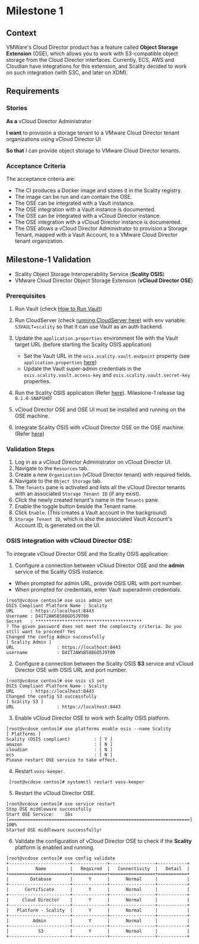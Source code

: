 # Milestone 1

## Context

VMWare's Cloud Director product has a feature called **Object Storage
Extension** (OSE), which allows you to work with S3-compatible object storage
from the Cloud Director interfaces. Currently, ECS, AWS and Cloudian have
integrations for this extension, and Scality decided to work on such integration
(with S3C, and later on XDM).

## Requirements

### Stories

**As a** vCloud Director Administrator

**I want** to provision a storage tenant to a VMware Cloud Director tenant
organizations using vCloud Director UI

**So that** I can provide object storage to VMware Cloud Director tenants.

### Acceptance Criteria

The acceptance criteria are:

- The CI produces a Docker image and stores it in the Scality registry.
- The image can be run and can contain the OSE.
- The OSE can be integrated with a Vault instance.
- The OSE integration with a Vault instance is documented.
- The OSE can be integrated with a vCloud Director instance.
- The OSE integration with a vCloud Director instance is documented.
- The OSE allows a vCloud Director Administrator to provision a
  Storage Tenant, mapped with a Vault Account, to a VMware Cloud Director
  tenant organization.

## Milestone-1 Validation

* Scality Object Storage Interoperability Service (**Scality OSIS**)
* VMware Cloud Director Object Storage Extension (**vCloud Director OSE**)

### Prerequisites

1. Run Vault (check [How to Run Vault](https://github.com/scality/Vault/blob/development/7.10/TESTING.md#how-to-run-1))

1. Run CloudServer (check [running CloudServer here](https://github.com/scality/cloudserver/tree/development/7.10#installation)) with env variable: `S3VAULT=scality` so that it can use Vault as an auth backend.

1. Update the `application.properties` environment file with the Vault target URL (before starting the Scality OSIS application)
    * Set the Vault URL in the `osis.scality.vault.endpoint` property (see `application.properties` [here](../src/main/resources/application.properties))
    * Update the Vault super-admin credentials in the `osis.scality.vault.access-key` and `osis.scality.vault.secret-key` properties.

1. Run the Scality OSIS application (Refer [here](../README.md#running-the-application)). Milestone-1 release tag `0.1.0-SNAPSHOT`

1. vCloud Director OSE and OSE UI must be installed and running on the OSE machine.

1. Integrate Scality OSIS with vCloud Director OSE on the OSE machine. (Refer [here](#OSIS-integration-with-vCloud-Director-OSE))

### Validation Steps

1. Log in as a vCloud Director Administrator on vCloud Director UI.
1. Navigate to the `Resources` tab.
1. Create a new `Organization` (vCloud Director tenant) with required fields.
1. Navigate to the `Object Storage` tab.
1. The `Tenants` pane is activated and lists all the vCloud Director tenants with an associated `Storage Tenant ID` (if any exist).
1. Click the newly created tenant's name in the `Tenants` pane.
1. Enable the toggle button beside the Tenant name.
1. Click `Enable`. (This creates a Vault account in the background)
1. `Storage Tenant ID`, which is also the associated Vault Account's Account ID, is generated on the UI.

### OSIS Integration with vCloud Director OSE:

To integrate vCloud Director OSE and the Scality OSIS application:

1. Configure a connection between vCloud Director OSE and the **admin** service of the Scality OSIS instance.
  * When prompted for admin URL, provide OSIS URL with port number.
  * When prompted for credentials, enter Vault superadmin credentials.
  
```shell
[root@vcdose centos]# ose osis admin set
OSIS Compliant Platform Name : Scality
URL      : https://localhost:8443
Username : D4IT2AWSB588GO5J9T00
Secret   : ****************************************
? The given password does not meet the complexity criteria. Do you still want to proceed? Yes
Changed the config Admin successfully
[ Scality Admin ]
URL                : https://localhost:8443
username           : D4IT2AWSB588GO5J9T00
```
2. Configure a connection between the Scality OSIS **S3** service and vCloud Director OSE with OSIS URL and port number.
```shell
[root@vcdose centos]# ose osis s3 set
OSIS Compliant Platform Name : Scality
URL      : https://localhost:8443
Changed the config S3 successfully
[ Scality S3 ]
URL                : https://localhost:8443
```
3. Enable vCloud Director OSE to work with Scality OSIS platform.
```shell
[root@vcdose centos]# ose platforms enable osis --name Scality
[ Platforms ]
Scality (OSIS compliant)         : [ Y ]
amazon                           : [ N ]
cloudian                         : [ N ]
ecs                              : [ N ]
Please restart OSE service to take effect.
```
4. Restart `voss-keeper`.
```shell  
 [root@vcdose centos]# systemctl restart voss-keeper 
```
5. Restart the vCloud Director OSE.
```shell
[root@vcdose centos]# ose service restart
Stop OSE middleware successfully
Start OSE Service:    16s [====================================================================] 100%
Started OSE middleware successfully!
```
6. Validate the configuration of vCloud Director OSE to check if the **Scality** platform is enabled and running.
```shell
[root@vcdose centos]# ose config validate
+-----------------------+-------------+-----------------+-----------+
|          Name         |   Required  |   Connectivity  |   Detail  |
+=======================+=============+=================+===========+
|        Database       |      Y      |      Normal     |           |
+-----------------------+-------------+-----------------+-----------+
|      Certificate      |      Y      |      Normal     |           |
+-----------------------+-------------+-----------------+-----------+
|     Cloud Director    |      Y      |      Normal     |           |
+-----------------------+-------------+-----------------+-----------+
|   Platform - Scality  |      Y      |      Normal     |           |
+-----------------------+-------------+-----------------+-----------+
|         Admin         |      Y      |      Normal     |           |
+-----------------------+-------------+-----------------+-----------+
|           S3          |      Y      |      Normal     |           |
+-----------------------+-------------+-----------------+-----------+
```
